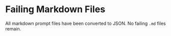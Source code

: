 # Failing Markdown Files

All markdown prompt files have been converted to JSON. No failing `.md` files remain.
